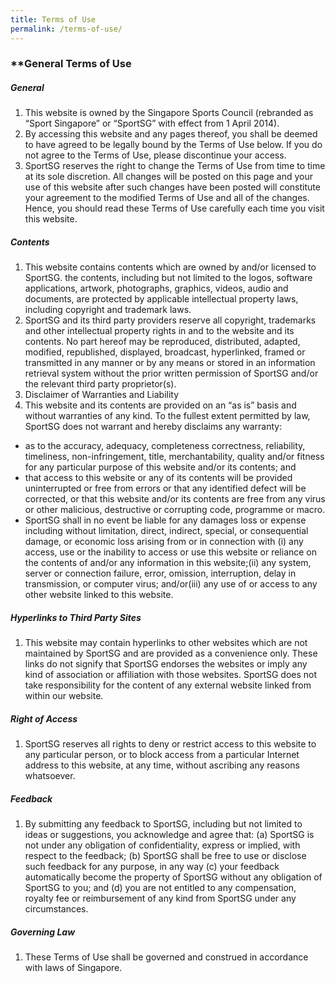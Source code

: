 ```yaml
---
title: Terms of Use
permalink: /terms-of-use/
---
```

### **General Terms of Use

##### General
1. This website is owned by the Singapore Sports Council (rebranded as “Sport Singapore” or “SportSG” with effect from 1 April 2014).
2. By accessing this website and any pages thereof, you shall be deemed to have agreed to be legally bound by the Terms of Use below. If you do not agree to the Terms of Use, please discontinue your access.
3. SportSG reserves the right to change the Terms of Use from time to time at its sole discretion. All changes will be posted on this page and your use of this website after such changes have been posted will constitute your agreement to the modified Terms of Use and all of the changes. Hence, you should read these Terms of Use carefully each time you visit this website.

##### Contents
1. This website contains contents which are owned by and/or licensed to SportSG. the contents, including but not limited to the logos, software applications, artwork, photographs, graphics, videos, audio and documents, are protected by applicable intellectual property laws, including copyright and trademark laws.
2. SportSG and its third party providers reserve all copyright, trademarks and other intellectual property rights in and to the website and its contents. No part hereof may be reproduced, distributed, adapted, modified, republished, displayed, broadcast, hyperlinked, framed or transmitted in any manner or by any means or stored in an information retrieval system without the prior written permission of SportSG and/or the relevant third party proprietor(s).
3. Disclaimer of Warranties and Liability
4. This website and its contents are provided on an “as is” basis and without warranties of any kind. To the fullest extent permitted by law, SportSG does not warrant and hereby disclaims any warranty:
- as to the accuracy, adequacy, completeness correctness, reliability, timeliness, non-infringement, title, merchantability, quality and/or fitness for any particular purpose of this website and/or its contents; and
- that access to this website or any of its contents will be provided uninterrupted or free from errors or that any identified defect will be corrected, or that this website and/or its contents are free from any virus or other malicious, destructive or corrupting code, programme or macro.
- SportSG shall in no event be liable for any damages loss or expense including without limitation, direct, indirect, special, or consequential damage, or economic loss arising from or in connection with (i) any access, use or the inability to access or use this website or reliance on the contents of and/or any information in this website;(ii) any system, server or connection failure, error, omission, interruption, delay in transmission, or computer virus; and/or(iii) any use of or access to any other website linked to this website.

##### Hyperlinks to Third Party Sites
1. This website may contain hyperlinks to other websites which are not maintained by SportSG and are provided as a convenience only. These links do not signify that SportSG endorses the websites or imply any kind of association or affiliation with those websites. SportSG does not take responsibility for the content of any external website linked from within our website.

##### Right of Access
1. SportSG reserves all rights to deny or restrict access to this website to any particular person, or to block access from a particular Internet address to this website, at any time, without ascribing any reasons whatsoever.

##### Feedback
1. By submitting any feedback to SportSG, including but not limited to ideas or suggestions, you acknowledge and agree that: (a) SportSG is not under any obligation of confidentiality, express or implied, with respect to the feedback; (b) SportSG shall be free to use or disclose such feedback for any purpose, in any way (c) your feedback automatically become the property of SportSG without any obligation of SportSG to you; and (d) you are not entitled to any compensation, royalty fee or reimbursement of any kind from SportSG under any circumstances.

##### Governing Law
1. These Terms of Use shall be governed and construed in accordance with laws of Singapore.
